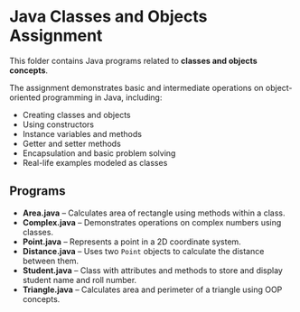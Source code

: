 # Java Classes and Objects Assignment
This folder contains Java programs related to **classes and objects concepts**.

The assignment demonstrates basic and intermediate operations on object-oriented programming in Java, including:

- Creating classes and objects  
- Using constructors  
- Instance variables and methods  
- Getter and setter methods  
- Encapsulation and basic problem solving  
- Real-life examples modeled as classes  

## Programs
- **Area.java** – Calculates area of rectangle using methods within a class.  
- **Complex.java** – Demonstrates operations on complex numbers using classes.  
- **Point.java** – Represents a point in a 2D coordinate system.  
- **Distance.java** – Uses two `Point` objects to calculate the distance between them. 
- **Student.java** – Class with attributes and methods to store and display student name and roll number.  
- **Triangle.java** – Calculates area and perimeter of a triangle using OOP concepts.  


